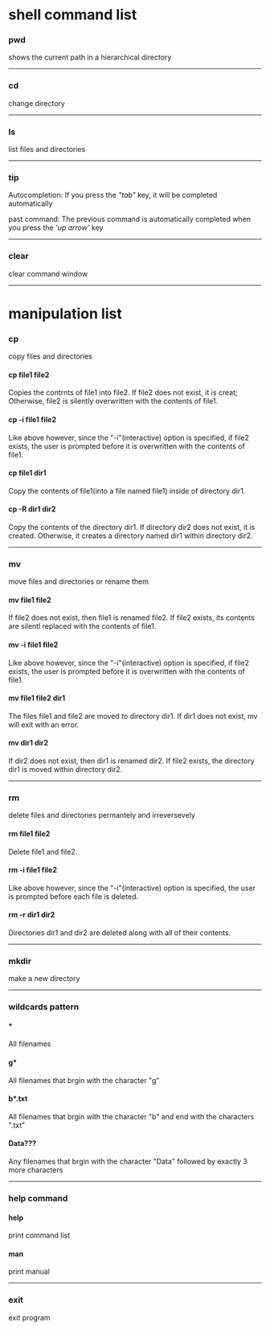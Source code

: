 # shell command list

### pwd
shows the current path in a hierarchical directory

---
### cd
change directory

---
### ls
list files and directories

---
### tip
Autocompletion: If you press the *"tab"* key, it will be completed automatically

past command: The previous command is automatically completed when you press the *'up arrow'* key

---
### clear
clear command window

---
# manipulation list

### cp
copy files and directories

#### cp file1 file2
Copies the contrnts of file1 into file2.
If file2 does not exist, it is creat;
Otherwise, file2 is silently overwritten with the contents of file1.
#### cp -i file1 file2
Like above however, since the "-i"(interactive) option is specified, if file2 exists, the user is prompted before it is overwritten with the contents of file1.
#### cp file1 dir1
Copy the contents of file1(into a file named file1) inside of directory dir1.
#### cp -R dir1 dir2
Copy the contents of the directory dir1. If directory dir2 does not exist, it is created.
Otherwise, it creates a directory named dir1 within directory dir2.

---
### mv
move files and directories or rename them

#### mv file1 file2
If file2 does not exist, then file1 is renamed file2. If file2 exists, its contents are silentl replaced with the contents of file1.
#### mv -i file1 file2
Like above however, since the "-i"(interactive) option is specified, if file2 exists, the user is prompted before it is overwritten with the contents of file1.
#### mv file1 file2 dir1
The files file1 and file2 are moved to directory dir1. If dir1 does not exist, mv will exit with an error.
#### mv dir1 dir2
If dir2 does not exist, then dir1 is renamed dir2. If file2 exists, the directory dir1 is moved within directory dir2.

---
### rm
delete files and directories permantely and irreversevely

#### rm file1 file2
Delete file1 and file2.
#### rm -i file1 file2
Like above however, since the "-i"(interactive) option is specified, the user is prompted before each file is deleted.
#### rm -r dir1 dir2
Directories dir1 and dir2 are deleted along with all of their contents.

---
### mkdir
make a new directory

---
### wildcards pattern

#### *
All filenames

#### g*
All filenames that brgin with the character "g"

#### b*.txt
All filenames that brgin with the character "b" and end with the characters ".txt"

#### Data???
Any filenames that brgin with the character "Data" followed by exactly 3 more characters

---
### help command

#### help
print command list

#### man
print manual

---
### exit
exit program
